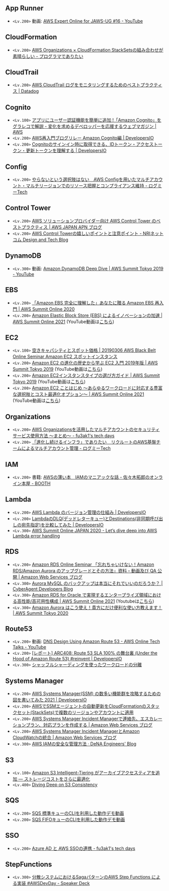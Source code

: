 ## App Runner
- `<Lv.200>` 動画: [AWS Expert Online for JAWS-UG #16 - YouTube](https://www.youtube.com/watch?v=--o2HwfnFiY&t=1379s)

## CloudFormation
- `<Lv.200>` [AWS Organizations × CloudFormation StackSetsの組み合わせが素晴らしい - プログラマでありたい](https://blog.takuros.net/entry/2020/03/25/093247)

## CloudTrail
- `<Lv.200>` [AWS CloudTrail ログをモニタリングするためのベストプラクティス | Datadog](https://www.datadoghq.com/ja/blog/monitoring-cloudtrail-logs/)

## Cognito
- `<Lv.100>` [アプリにユーザー認証機能を簡単に追加 !「Amazon Cognito」をグラレコで解説 - 変化を求めるデベロッパーを応援するウェブマガジン | AWS](https://aws.amazon.com/jp/builders-flash/202103/awsgeek-cognito/)
- `<Lv.200>` [AWS再入門ブログリレー Amazon Cognito編 | DevelopersIO](https://dev.classmethod.jp/articles/re-introduction-2020-amazon-cognito/)
- `<Lv.200>` [Cognitoのサインイン時に取得できる、IDトークン・アクセストークン・更新トークンを理解する | DevelopersIO](https://dev.classmethod.jp/articles/study-tokens-of-cognito-user-pools/)

## Config
- `<Lv.200>` [やらないという選択肢はない　AWS Configを用いたマルチアカウント・マルチリージョンでのリソース把握とコンプライアンス維持 - ログミーTech](https://logmi.jp/tech/articles/323894)

## Control Tower
- `<Lv.200>` [AWS ソリューションプロバイダー向け AWS Control Tower のベストプラクティス | AWS JAPAN APN ブログ](https://aws.amazon.com/jp/blogs/psa/aws-control-tower-best-practices-for-aws-solution-providers/)
- `<Lv.200>` [AWS Control Towerの嬉しいポイントと注意ポイント - NRIネットコム Design and Tech Blog](https://tech.nri-net.com/entry/controltower-kms)

## DynamoDB
- `<Lv.300>` 動画: [Amazon DynamoDB Deep Dive | AWS Summit Tokyo 2019 - YouTube](https://www.youtube.com/watch?v=16RYHfe89WY)

## EBS
- `<Lv.200>` [「Amazon EBS 完全に理解した」あなたに贈る Amazon EBS 再入門 | AWS Summit Online 2020](https://pages.awscloud.com/rs/112-TZM-766/images/AWS-20_AWS_Summit_Online_2020_STG02.pdf)
- `<Lv.200>` [Amazon Elastic Block Store (EBS) によるイノベーションの加速 | AWS Summit Online 2021](https://d1.awsstatic.com/events/jp/2021/summit-online/AWS-40_AWS_Summit_Online_2021_STG01.pdf) (YouTube動画は[こちら](https://youtu.be/kbnlAb__Lgk))

## EC2
- `<Lv.100>` [空きキャパシティとスポット価格 | 20190306 AWS Black Belt Online Seminar Amazon EC2 スポットインスタンス](https://www.slideshare.net/AmazonWebServicesJapan/20190306-aws-black-belt-online-seminar-amazon-ec2-149392937/20)
- `<Lv.200>` [Amazon EC2 の進化の歴史から学ぶ EC2 入門 2019年版 | AWS Summit Tokyo 2019](https://pages.awscloud.com/rs/112-TZM-766/images/C2-06.pdf) (YouTube動画は[こちら](https://www.youtube.com/watch?v=SbKLo5atgk4))
- `<Lv.200>` [Amazon EC2インスタンスタイプの選び方ガイド | AWS Summit Tokyo 2019](https://pages.awscloud.com/rs/112-TZM-766/images/C2-07.pdf) (YouTube動画は[こちら](https://www.youtube.com/watch?v=Q1LUX8WMjHY))
- `<Lv.200>` [Amazon EC2 ことはじめ 〜あらゆるワークロードに対応する豊富な選択肢とコスト最適化オプション〜 | AWS Summit Online 2021](https://d1.awsstatic.com/events/jp/2021/summit-online/AWS-13_AWS_Summit_Online_2021_CMP01.pdf) (YouTube動画は[こちら](https://youtu.be/wD-KOWEmx5E))

## Organizations
- `<Lv.200>` [AWS Organizationsを活用したマルチアカウントのセキュリティサービス使用方法 ～まとめ～ - fu3ak1's tech days](https://fu3ak1.hatenablog.com/entry/2021/01/28/002536)
- `<Lv.200>` [「進化し続けるインフラ」でありたい　リクルートのAWS基盤チームによるマルチアカウント管理 - ログミーTech](https://logmi.jp/tech/articles/323814)

## IAM
- `<Lv.200>` 書籍: [AWSの薄い本　IAMのマニアックな話 - 佐々木拓郎のオンライン本屋 - BOOTH](https://takuros.booth.pm/items/1563844)

## Lambda
- `<Lv.200>` [AWS Lambda のバージョン管理の仕組み | DevelopersIO](https://dev.classmethod.jp/articles/lambda-versioning/)
- `<Lv.200>` [LambdaのDLQ(デッドレターキュー)とDestinations(非同期呼び出しの宛先指定)を比較してみた | DevelopersIO](https://dev.classmethod.jp/articles/lambda-dlq-vs-destinations/)
- `<Lv.300>` [AWS Summit Online JAPAN 2020 - Let’s dive deep into AWS Lambda error handling](https://pages.awscloud.com/rs/112-TZM-766/images/AWS-35_AWS_Summit_Online_2020_MAD01.pdf)

## RDS
- `<Lv.200>` [Amazon RDS Online Seminar 「忘れちゃいけない！Amazon RDS/Amazon Aurora のアップグレードとその方法」資料・動画及び QA 公開 | Amazon Web Services ブログ](https://aws.amazon.com/jp/blogs/news/amazon-rds-online-seminar-20210617/)
- `<Lv.300>` [Aurora MySQL のバックアップは本当にそれでいいのだろうか？ | CyberAgent Developers Blog](https://developers.cyberagent.co.jp/blog/archives/29925/)
- `<Lv.300>` [Amazon RDS for Oracle で実現するエンタープライズ領域における高性能/高可用性構成 | AWS Summit Online 2021](https://d1.awsstatic.com/events/jp/2021/summit-online/AWS-49_AWS_Summit_Online_2021_RDSforOracle_Enterprise.pdf) (Youtubeは[こちら](https://www.youtube.com/watch?v=qXspvi86GHg))
- `<Lv.300>` [Amazon Aurora はこう使え！貴方にだけ便利な使い方教えます！ | AWS Summit Tokyo 2020](https://pages.awscloud.com/rs/112-TZM-766/images/AWS-25_AWS_Summit_Online_2020_DAT01.pdf)

## Route53
- `<Lv.200>` 動画: [DNS Design Using Amazon Route 53 - AWS Online Tech Talks - YouTube](https://www.youtube.com/watch?v=2y_RBjDkRgY)
- `<Lv.200>` [[レポート] ARC408: Route 53 SLA 100% の舞台裏 (Under the Hood of Amazon Route 53) #reinvent | DevelopersIO](https://dev.classmethod.jp/articles/report-reinvent-2018-1128-arc408/)
- `<Lv.300>` [シャッフルシャーディングを使ったワークロードの分離](https://aws.amazon.com/jp/builders-library/workload-isolation-using-shuffle-sharding/)

## Systems Manager
- `<Lv.200>` [AWS Systems Manager(SSM) の数多い機能群を攻略するための図を書いてみた 2021 | DevelopersIO](https://dev.classmethod.jp/articles/all-ssm-capabilities-2021/)
- `<Lv.200>` [AWSでSSMエージェントの自動更新をCloudFormationのスタックセット(StackSets)で複数のリージョンやアカウントに適用](https://zenn.dev/sugikeitter/articles/automating-updates-to-ssm-agent-with-cfn-stacksets)
- `<Lv.200>` [AWS Systems Manager Incident Managerで連絡先、エスカレーションプラン、対応プランを作成する | Amazon Web Services ブログ](https://aws.amazon.com/jp/blogs/news/creating-contacts-escalation-plans-response-plans-aws-systems-manager-incident-manager/)
- `<Lv.200>` [AWS Systems Manager Incident ManagerとAmazon CloudWatchの統合 | Amazon Web Services ブログ](https://aws.amazon.com/jp/blogs/news/aws-systems-manager-incident-manager-integration-amazon-cloudwatch/)
- `<Lv.300>` [AWS IAMの安全な管理方法 · DeNA Engineers' Blog](https://engineer.dena.com/posts/2019.12/aws-iam-management/)

## S3
- `<Lv.100>` [Amazon S3 Intelligent-Tiering がアーカイブアクセスティアを追加 — ストレージコストをさらに最適化](https://aws.amazon.com/jp/about-aws/whats-new/2020/11/amazon-s3-intelligent-tiering-adds-archive-access-tiers/)
- `<Lv.400>` [Diving Deep on S3 Consistency](https://www.allthingsdistributed.com/2021/04/s3-strong-consistency.html)

## SQS
- `<Lv.200>` [SQS 標準キューのCLIを利用した動作デモ動画](https://www.youtube.com/watch?v=8cAk1_GSV0g&t=336s)
- `<Lv.200>` [SQS FIFOキューのCLIを利用した動作デモ動画](https://www.youtube.com/watch?v=8cAk1_GSV0g&t=660s)

## SSO
- `<Lv.200>` [Azure AD と AWS SSOの連携 - fu3ak1's tech days](https://fu3ak1.hatenablog.com/entry/2020/12/20/000622)

## StepFunctions
- `<Lv.300>` [分散システムにおけるSagaパターンのAWS Step Functions による実装 #AWSDevDay - Speaker Deck](https://speakerdeck.com/fatsushi/fen-san-sisutemuniokerusagapatanfalseaws-step-functions-niyorushi-zhuang-number-awsdevday)
